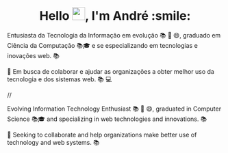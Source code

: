 <h1 align="center">Hello <img src="https://raw.githubusercontent.com/kaueMarques/kaueMarques/master/hi.gif" width="30px">, I'm André :smile:</h1>

Entusiasta da Tecnologia da Informação em evolução 📚 💪 😄, graduado em Ciência da Computação 📚🎓 e se especializando em tecnologias e inovações web. 📚

💪 Em busca de colaborar e ajudar as organizações a obter melhor uso da tecnologia e dos sistemas web. 📚 💻 

// 

Evolving Information Technology Enthusiast 📚 💪 😄, graduated in Computer Science 📚🎓 and specializing in web technologies and innovations. 📚

💪 Seeking to collaborate and help organizations make better use of technology and web systems. 📚

